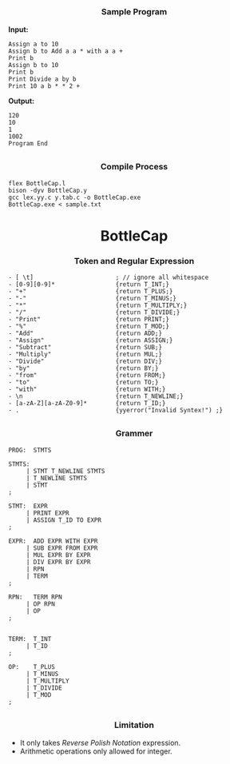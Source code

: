 ## <h3 align = "center">Sample Program</h3>
<b>Input:</b>

```
Assign a to 10
Assign b to Add a a * with a a +
Print b
Assign b to 10
Print b
Print Divide a by b
Print 10 a b * * 2 +
```

<b>Output:</b>
```
120
10
1
1002
Program End
```

## <h3 align = "center">Compile Process</h3>

```
flex BottleCap.l
bison -dyv BottleCap.y
gcc lex.yy.c y.tab.c -o BottleCap.exe
BottleCap.exe < sample.txt
```

<h1 align = "center">BottleCap</h1>


<h3 align = "center">Token and Regular Expression</h3>

~~~
- [ \t]                       ; // ignore all whitespace
- [0-9][0-9]*                 {return T_INT;}
- "+"                         {return T_PLUS;}
- "-"                         {return T_MINUS;}
- "*"                         {return T_MULTIPLY;}
- "/"                         {return T_DIVIDE;}
- "Print"                     {return PRINT;}
- "%"                         {return T_MOD;}
- "Add"                       {return ADD;}
- "Assign"                    {return ASSIGN;}
- "Subtract"                  {return SUB;}
- "Multiply"                  {return MUL;}
- "Divide"                    {return DIV;}
- "by"                        {return BY;}
- "from"                      {return FROM;}
- "to"                        {return TO;}
- "with"                      {return WITH;}
- \n                          {return T_NEWLINE;}
- [a-zA-Z][a-zA-Z0-9]*        {return T_ID;}
- .                           {yyerror("Invalid Syntex!") ;}
~~~

## <h3 align = "center">Grammer</h3>

~~~
PROG:  STMTS	

STMTS:					   
     | STMT T_NEWLINE STMTS 
     | T_NEWLINE STMTS
     | STMT 					
;

STMT:  EXPR
     | PRINT EXPR			 
     | ASSIGN T_ID TO EXPR 	 
;

EXPR:  ADD EXPR WITH EXPR 	 
     | SUB EXPR FROM EXPR 	 
     | MUL EXPR BY EXPR 		 
     | DIV EXPR BY EXPR 		 	
     | RPN					 
     | TERM 					 
;

RPN:   TERM RPN				 
     | OP RPN				 
     | OP					 
;
 

TERM:  T_INT					 
     | T_ID 					 
;

OP:    T_PLUS				 
     | T_MINUS				 
     | T_MULTIPLY			 
     | T_DIVIDE				 
     | T_MOD					 
;

~~~




## <h3 align = "center">Limitation </h3>

- It only takes <i>Reverse Polish Notation</i>  expression.
- Arithmetic operations only allowed for integer.

